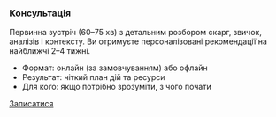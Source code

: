 ### Консультація

Первинна зустріч (60–75 хв) з детальним розбором скарг, звичок, аналізів і контексту. Ви отримуєте персоналізовані рекомендації на найближчі 2–4 тижні.

- Формат: онлайн (за замовчуванням) або офлайн
- Результат: чіткий план дій та ресурси
- Для кого: якщо потрібно зрозуміти, з чого почати

[Записатися](#contact)


